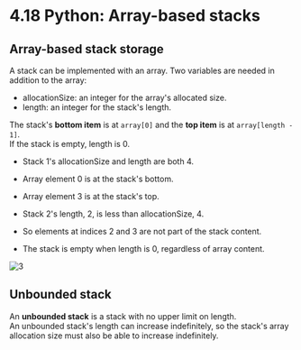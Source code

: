 # 4.18 Python: Array-based stacks

## Array-based stack storage
A stack can be implemented with an array. Two variables are needed in addition to the array:   

* allocationSize: an integer for the array's allocated size.
* length: an integer for the stack's length.

The stack's **bottom item** is at ``array[0]`` and the **top item** is at ``array[length - 1]``.   
If the stack is empty, length is 0.   

* Stack 1's allocationSize and length are both 4.
* Array element 0 is at the stack's bottom.
* Array element 3 is at the stack's top.

* Stack 2's length, 2, is less than allocationSize, 4.
* So elements at indices 2 and 3 are not part of the stack content.

* The stack is empty when length is 0, regardless of array content.

![3](https://github.com/ijaejun1025/CIS223-Algorithms/assets/154036705/d44cfc1b-afd4-42ae-9fc3-f0d658677101)

## Unbounded stack
An **unbounded stack** is a stack with no upper limit on length.    
An unbounded stack's length can increase indefinitely, so the stack's array allocation size must also be able to increase indefinitely.   

